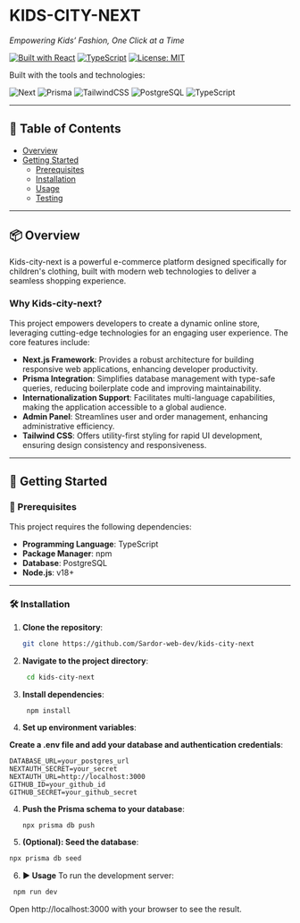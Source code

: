 # KIDS-CITY-NEXT

_Empowering Kids’ Fashion, One Click at a Time_

[![Built with React](https://img.shields.io/badge/Built%20with-React-blue.svg)]()
[![TypeScript](https://img.shields.io/badge/Language-TypeScript-blue.svg)]()
[![License: MIT](https://img.shields.io/badge/License-MIT-yellow.svg)]()

Built with the tools and technologies:

![Next](https://img.shields.io/badge/Next.js-000?logo=next.js&logoColor=white)
![Prisma](https://img.shields.io/badge/Prisma-3982CE?logo=prisma&logoColor=white)
![TailwindCSS](https://img.shields.io/badge/TailwindCSS-38B2AC?logo=tailwind-css&logoColor=white)
![PostgreSQL](https://img.shields.io/badge/PostgreSQL-336791?logo=postgresql&logoColor=white)
![TypeScript](https://img.shields.io/badge/TypeScript-3178C6?logo=typescript&logoColor=white)

---

## 📑 Table of Contents

- [Overview](#overview)
- [Getting Started](#getting-started)
  - [Prerequisites](#prerequisites)
  - [Installation](#installation)
  - [Usage](#usage)
  - [Testing](#testing)

---

## 📦 Overview

Kids-city-next is a powerful e-commerce platform designed specifically for children's clothing, built with modern web technologies to deliver a seamless shopping experience.

### Why Kids-city-next?

This project empowers developers to create a dynamic online store, leveraging cutting-edge technologies for an engaging user experience. The core features include:

- **Next.js Framework**: Provides a robust architecture for building responsive web applications, enhancing developer productivity.
- **Prisma Integration**: Simplifies database management with type-safe queries, reducing boilerplate code and improving maintainability.
- **Internationalization Support**: Facilitates multi-language capabilities, making the application accessible to a global audience.
- **Admin Panel**: Streamlines user and order management, enhancing administrative efficiency.
- **Tailwind CSS**: Offers utility-first styling for rapid UI development, ensuring design consistency and responsiveness.

---

## 🚀 Getting Started

### 🔧 Prerequisites

This project requires the following dependencies:

- **Programming Language**: TypeScript
- **Package Manager**: npm
- **Database**: PostgreSQL
- **Node.js**: v18+

---

### 🛠 Installation

1. **Clone the repository**:

   ```bash
   git clone https://github.com/Sardor-web-dev/kids-city-next
   ```

2. **Navigate to the project directory**:

   ```bash
    cd kids-city-next
   ```

3. **Install dependencies**:

   ```bash
    npm install
   ```

4. **Set up environment variables**:

**Create a .env file and add your database and authentication credentials**:

```
DATABASE_URL=your_postgres_url
NEXTAUTH_SECRET=your_secret
NEXTAUTH_URL=http://localhost:3000
GITHUB_ID=your_github_id
GITHUB_SECRET=your_github_secret
```

4. **Push the Prisma schema to your database**:

   `npx prisma db push`

5. **(Optional): Seed the database**:

```bash
npx prisma db seed
```

6. **▶️ Usage**
   To run the development server:

```bash
 npm run dev
```

Open http://localhost:3000 with your browser to see the result.
